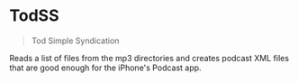 # TodSS 

> Tod Simple Syndication

Reads a list of files from the mp3 directories and creates podcast XML files that are good enough for the iPhone's Podcast app.
